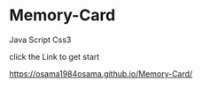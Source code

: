 # Memory-Card
Java Script 
Css3

click the Link to get start 

https://osama1984osama.github.io/Memory-Card/
